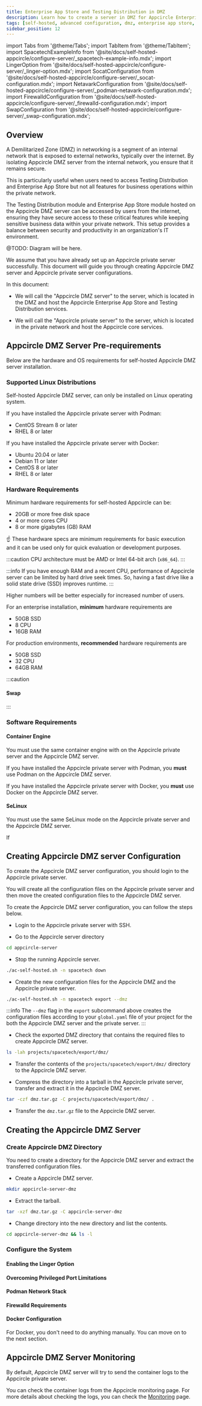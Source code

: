 ```yaml
---
title: Enterprise App Store and Testing Distribution in DMZ
description: Learn how to create a server in DMZ for Appcircle Enterprise App Store and Testing Distribution for accessing from internet.
tags: [self-hosted, advanced configuration, dmz, enterprise app store, testing distribution]
sidebar_position: 12
---
```


import Tabs from '@theme/Tabs';
import TabItem from '@theme/TabItem';
import SpacetechExampleInfo from '@site/docs/self-hosted-appcircle/configure-server/\_spacetech-example-info.mdx';
import LingerOption from '@site/docs/self-hosted-appcircle/configure-server/\_linger-option.mdx';
import SocatConfiguration from '@site/docs/self-hosted-appcircle/configure-server/\_socat-configuration.mdx';
import NetavarkConfiguration from '@site/docs/self-hosted-appcircle/configure-server/\_podman-netavark-configuration.mdx';
import FirewalldConfiguration from '@site/docs/self-hosted-appcircle/configure-server/\_firewalld-configuration.mdx';
import SwapConfiguration from '@site/docs/self-hosted-appcircle/configure-server/\_swap-configuration.mdx';

## Overview

A Demilitarized Zone (DMZ) in networking is a segment of an internal network that is exposed to external networks, typically over the internet. By isolating Appcircle DMZ server from the internal network, you ensure that it remains secure. 

This is particularly useful when users need to access Testing Distribution and Enterprise App Store but not all features for business operations within the private network.

The Testing Distribution module and Enterprise App Store module hosted on the Appcircle DMZ server can be accessed by users from the internet, ensuring they have secure access to these critical features while keeping sensitive business data within your private network. This setup provides a balance between security and productivity in an organization's IT environment.

@TODO: Diagram will be here.

We assume that you have already set up an Appcircle private server successfully. This document will guide you through creating Appcircle DMZ server and Appcircle private server configurations.

In this document:

- We will call the "Appcircle DMZ server" to the server, which is located in the DMZ and host the Appcircle Enterprise App Store and Testing Distribution services. 

- We will call the "Appcircle private server" to the server, which is located in the private network and host the Appcircle core services.

## Appcircle DMZ Server Pre-requirements

Below are the hardware and OS requirements for self-hosted Appcircle DMZ server installation.

### Supported Linux Distributions

Self-hosted Appcircle DMZ server, can only be installed on Linux operating system.

If you have installed the Appcircle private server with Podman:

- CentOS Stream 8 or later
- RHEL 8 or later

If you have installed the Appcircle private server with Docker:

- Ubuntu 20.04 or later
- Debian 11 or later
- CentOS 8 or later
- RHEL 8 or later

### Hardware Requirements

Minimum hardware requirements for self-hosted Appcircle can be:

- 20GB or more free disk space
- 4 or more cores CPU
- 8 or more gigabytes (GB) RAM

:point_up: These hardware specs are minimum requirements for basic execution and it can be used only for quick evaluation or development purposes.

:::caution
CPU architecture must be AMD or Intel 64-bit arch (`x86_64`).
:::

:::info
If you have enough RAM and a recent CPU, performance of Appcircle server can be limited by hard drive seek times. So, having a fast drive like a solid state drive (SSD) improves runtime.
:::

Higher numbers will be better especially for increased number of users.

For an enterprise installation, **minimum** hardware requirements are

- 50GB SSD
- 8 CPU
- 16GB RAM

For production environments, **recommended** hardware requirements are

- 50GB SSD
- 32 CPU
- 64GB RAM

:::caution

#### Swap

<SwapConfiguration/>

:::

### Software Requirements

#### Container Engine

You must use the same container engine with on the Appcircle private server and the Appcircle DMZ server. 

If you have installed the Appcircle private server with Podman, you **must** use Podman on the Appcircle DMZ server. 

If you have installed the Appcircle private server with Docker, you **must** use Docker on the Appcircle DMZ server.

#### SeLinux

You must use the same SeLinux mode on the Appcircle private server and the Appcircle DMZ server.

If 

## Creating Appcircle DMZ server Configuration

To create the Appcircle DMZ server configuration, you should login to the Appcircle private server. 

You will create all the configuration files on the Appcircle private server and then move the created configuration files to the Appcircle DMZ server.

To create the Appcircle DMZ server configuration, you can follow the steps below.

- Login to the Appcircle private server with SSH.

- Go to the Appcircle server directory

```bash
cd appcircle-server
```

- Stop the running Appcircle server.

<SpacetechExampleInfo />

```bash
./ac-self-hosted.sh -n spacetech down
```

- Create the new configuration files for the Appcircle DMZ and the Appcircle private server.

```bash
./ac-self-hosted.sh -n spacetech export --dmz
```

:::info
The `--dmz` flag in the `export` subcommand above creates the configuration files according to your `global.yaml` file of your project for the both the Appcircle DMZ server and the private server. 
:::

- Check the exported DMZ directory that contains the required files to create Appcircle DMZ server.

```bash
ls -lah projects/spacetech/export/dmz/
```

- Transfer the contents of the `projects/spacetech/export/dmz/` directory to the Appcircle DMZ server.

- Compress the directory into a tarball in the Appcircle private server, transfer and extract it in the Appcircle DMZ server.

```bash
tar -czf dmz.tar.gz -C projects/spacetech/export/dmz/ .
```

- Transfer the `dmz.tar.gz` file to the Appcircle DMZ server.


## Creating the Appcircle DMZ Server

### Create Appcircle DMZ Directory

You need to create a directory for the Appcircle DMZ server and extract the transferred configuration files.

- Create a Appcircle DMZ server.

```bash
mkdir appcircle-server-dmz
```

- Extract the tarball.

```bash
tar -xzf dmz.tar.gz -C appcircle-server-dmz
```

- Change directory into the new directory and list the contents.

```bash
cd appcircle-server-dmz && ls -l
```

### Configure the System


<Tabs>
  
  <TabItem value="podman" label="Podman" default>

#### Enabling the Linger Option

<LingerOption/>

#### Overcoming Privileged Port Limitations

<SocatConfiguration/>

#### Podman Network Stack

<NetavarkConfiguration/>

#### Firewalld Requirements

<FirewalldConfiguration/>

  </TabItem>

  
  <TabItem value="docker" label="Docker" default>

#### Docker Configuration

For Docker, you don't need to do anything manually. You can move on to the next section. 

  </TabItem>

</Tabs>

## Appcircle DMZ Server Monitoring

By default, Appcircle DMZ server will try to send the container logs to the Appcircle private server.

You can check the container logs from the Appcircle monitoring page. For more details about checking the logs, you can check the [Monitoring](/docs/self-hosted-appcircle/configure-server/monitoring.md) page.
